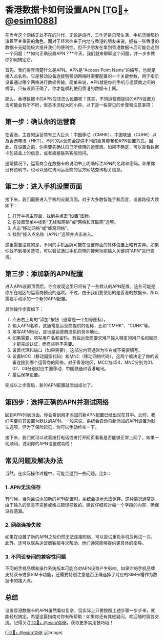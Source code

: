 # 香港数据卡如何设置APN [[TG💪+ @esim1088](https://t.me/s/esim1088)]

在当今这个网络无处不在的时代，无论是旅行、工作还是日常生活，手机流量都扮演着至关重要的角色。而对于经常往来于内地与香港的朋友来说，拥有一张香港的数据卡无疑能极大提升我们的便利性。但不少朋友在拿到香港数据卡后可能会遇到一个问题：**如何正确设置APN？**今天，我们就来聊聊这个问题，并一步步教你如何搞定它。

首先，我们得弄清楚什么是APN。APN是“Access Point Name”的缩写，也就是接入点名称。它是移动设备连接到移动网络时需要配置的一个关键参数，用于指示设备通过哪个网络进行数据传输。简单来说，APN就是你的手机与运营商之间的桥梁，只有设置正确了，你才能顺利使用香港的数据卡上网。

那么，香港数据卡的APN应该怎么设置呢？其实，不同运营商提供的APN设置方法可能会有所不同，但基本流程大同小异。以下是一些常见的步骤和注意事项：

## 第一步：确认你的运营商

在香港，主要的运营商有三大巨头：中国移动（CMHK）、中国联通（CUHK）以及香港电讯（HKT）。不同的运营商会提供不同的服务套餐和APN设置方式。因此，在设置之前，你需要先确认自己所使用的运营商。如果不确定，可以查看数据卡包装盒上的信息，或者直接联系客服询问。

通常情况下，运营商会在数据卡的说明书上明确标注APN的名称和密码。如果你没有说明书，也可以通过访问运营商的官方网站查询相关信息。

## 第二步：进入手机设置页面

接下来，我们需要进入手机的设置页面。对于大多数智能手机而言，设置路径大致如下：

1. 打开手机主界面，找到并点击“设置”图标。
2. 在设置菜单中找到“无线和网络”或“网络和互联网”选项。
3. 点击“移动网络”或“蜂窝网络”。
4. 找到“接入点名称（APN）”选项并点击进入。

这里需要注意的是，不同的手机品牌可能在设置界面的具体位置上略有差异。如果你找不到相关选项，可以尝试通过手机自带的搜索功能输入关键词“APN”进行查找。

## 第三步：添加新的APN配置

进入APN设置页面后，你会发现这里已经有了一些默认的APN配置。这些可能是你所在地区的运营商预设的选项。不过，由于我们要使用的是香港的数据卡，所以需要手动添加一个新的APN配置。

具体操作步骤如下：

1. 点击右上角的“添加”按钮（通常是一个加号图标）。
2. 输入APN名称，这通常是运营商提供的名称，比如“CMHK”、“CUHK”等。
3. 填写APN地址，这也是运营商提供的具体地址。
4. 如果需要，填写用户名和密码。有些运营商要求用户输入特定的用户名和密码才能完成认证，而有些则不需要。
5. 设置代理和端口（如果需要）。这部分内容通常为空白或不需要填写。
6. 设置MCC（移动国家代码）和MNC（移动网络代码），这两个值决定了你的设备连接到哪个运营商的网络。对于香港地区，MCC为454，MNC分别为01、02、03分别对应中国移动、中国联通和香港电讯。
7. 最后保存设置。

完成以上步骤后，新的APN配置就添加成功了。

## 第四步：选择正确的APN并测试网络

回到APN列表页面，你会看到刚才添加的新APN配置已经出现在其中。此时，我们需要将其设置为默认的APN。一般来说，系统会自动将新添加的APN设置为默认选项，但为了保险起见，你可以手动检查一下。

接下来，我们就可以试着拨打电话或者打开网页看看是否能够正常上网了。如果一切顺利，说明你的APN设置成功啦！

## 常见问题及解决办法

当然，在实际操作过程中，可能会遇到一些问题。比如：

### 1. APN无法保存

有时候，当你尝试添加新的APN配置时，系统会提示无法保存。这种情况通常是由于输入的信息不完整或格式错误导致的。建议仔细核对每一个字段的内容，确保没有遗漏。

### 2. 网络连接失败

如果在设置了新的APN之后仍然无法连接网络，可以尝试重启手机后再试一次。此外，还可以联系运营商客服寻求帮助，他们通常能够提供更具体的指导。

### 3. 不同设备间的兼容性问题

不同的手机品牌和操作系统版本可能会对APN设置产生影响。如果你的手机品牌支持双卡或多SIM卡功能，还需要特别注意是否正确选择了对应的SIM卡槽作为数据卡的接入点。

## 总结

设置香港数据卡的APN虽然看似复杂，但实际上只要按照上述步骤一步步来，就能轻松搞定。希望这篇指南对你有所帮助！如果你还有其他疑问，欢迎随时留言交流。记得关注[TG💪+ @esim1088](https://t.me/s/esim1088)，获取更多实用技巧哦！

[[TG💪+ @esim1088](https://t.me/s/esim1088) ![Image](https://i.postimg.cc/4NQfJmqS/Snipaste-2025-05-13-00-14-12.png)]